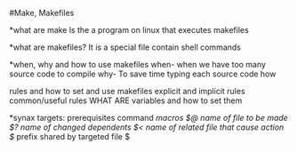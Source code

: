 #Make, Makefiles

*what are make
ls the a program on linux that executes makefiles 

*what are makefiles?
It is a special file contain shell commands 

*when, why and how to use makefiles
when- when we have too many source code to compile
why- To save time typing each source code
how

rules and how to set and use makefiles
explicit and implicit rules
common/useful rules
WHAT ARE variables and how to set them

*synax
	targets: prerequisites
		command
*macros
$@ name of file to be made
$? name of changed dependents
$< name of related file that cause action
$* prefix shared by targeted file $
